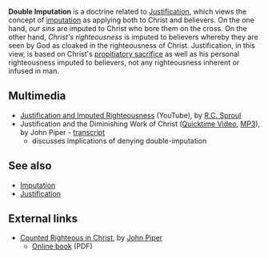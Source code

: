 **Double Imputation** is a doctrine related to
[Justification](Justification "Justification"), which views the
concept of [imputation](Imputation "Imputation") as applying both
to Christ and believers. On the one hand, *our sins* are imputed to
Christ who bore them on the cross. On the other hand,
*Christ's righteousness* is imputed to believers whereby they are
seen by God as cloaked in the righteousness of Christ.
Justification, in this view, is based on Christ's
[propitiatory sacrifice](Propitiation "Propitiation") as well as
his personal righteousness imputed to believers, not any
righteousness inherent or infused in man.


## Multimedia

-   [Justification and Imputed Righteousness](http://www.youtube.com/watch?v=IapqqQ45Q4w)
    (YouTube), by [R.C. Sproul](R.C._Sproul "R.C. Sproul")
-   Justification and the Diminishing Work of Christ
    ([Quicktime Video](http://www.desiringgod.org/download.php?file=http://www.desiringgod.org/media/video/2007/20071114_high.mp4),
    [MP3](http://www.desiringgod.org/download.php?file=http://www.desiringgod.org/media/audio/2007/20071114.mp3)),
    by John Piper -
    [transcript](http://www.desiringgod.org/ResourceLibrary/ConferenceMessages/ByDate/2007/2489_Justification_and_the_Diminishing_Work_of_Christ/)
    - discusses implications of denying double-imputation

## See also

-   [Imputation](Imputation "Imputation")
-   [Justification](Justification "Justification")

## External links

-   [Counted Righteous in Christ](http://www.desiringgod.org/ResourceLibrary/OnlineBooks/ByTitle/1592_Counted_Righteous_in_Christ/),
    by [John Piper](John_Piper "John Piper")
    -   [Online book](http://www.desiringgod.org/media/pdf/books_bcrc/bcrc_all.pdf)
        (PDF)




